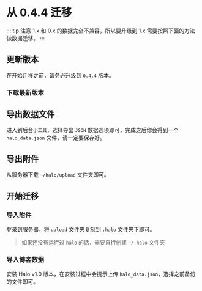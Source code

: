 # 从 0.4.4 迁移

::: tip 注意
1.x 和 0.x 的数据完全不兼容，所以要升级到 1.x 需要按照下面的方法做数据迁移。
:::

## 更新版本

在开始迁移之前，请务必升级到 [`0.4.4`](https://github.com/halo-dev/halo/releases/tag/v0.4.4) 版本。

### 下载最新版本

## 导出数据文件

进入到后台`小工具`，选择导出 `JSON` 数据选项即可，完成之后你会得到一个 `halo_data.json` 文件，请一定要保存好。

## 导出附件

从服务器下载 `~/halo/upload` 文件夹即可。

## 开始迁移

### 导入附件

登录到服务器，将 `upload` 文件夹复制到 `.halo` 文件夹下即可。

> 如果还没有运行过 `halo` 的话，需要自行创建 `~/.halo` 文件夹

### 导入博客数据

安装 Halo v1.0 版本，在安装过程中会提示上传 `halo_data.json`，选择之前备份的文件即可。

<div>
  <AdSense-Doc
  ad-client="ca-pub-5271828906478846"
  ad-slot="2656935500"
  ad-style="display:block; text-align:center;"
  ad-format="fluid"
  ></AdSense-Doc>
</div>
